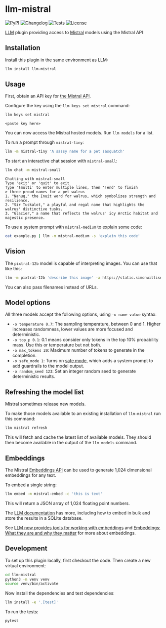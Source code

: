 # llm-mistral

[![PyPI](https://img.shields.io/pypi/v/llm-mistral.svg)](https://pypi.org/project/llm-mistral/)
[![Changelog](https://img.shields.io/github/v/release/simonw/llm-mistral?include_prereleases&label=changelog)](https://github.com/simonw/llm-mistral/releases)
[![Tests](https://github.com/simonw/llm-mistral/workflows/Test/badge.svg)](https://github.com/simonw/llm-mistral/actions?query=workflow%3ATest)
[![License](https://img.shields.io/badge/license-Apache%202.0-blue.svg)](https://github.com/simonw/llm-mistral/blob/main/LICENSE)

[LLM](https://llm.datasette.io/) plugin providing access to [Mistral](https://mistral.ai) models using the Mistral API

## Installation

Install this plugin in the same environment as LLM:
```bash
llm install llm-mistral
```
## Usage

First, obtain an API key for [the Mistral API](https://console.mistral.ai/).

Configure the key using the `llm keys set mistral` command:
```bash
llm keys set mistral
```
```
<paste key here>
```
You can now access the Mistral hosted models. Run `llm models` for a list.

To run a prompt through `mistral-tiny`:

```bash
llm -m mistral-tiny 'A sassy name for a pet sasquatch'
```
To start an interactive chat session with `mistral-small`:
```bash
llm chat -m mistral-small
```
```
Chatting with mistral-small
Type 'exit' or 'quit' to exit
Type '!multi' to enter multiple lines, then '!end' to finish
> three proud names for a pet walrus
1. "Nanuq," the Inuit word for walrus, which symbolizes strength and resilience.
2. "Sir Tuskalot," a playful and regal name that highlights the walrus' distinctive tusks.
3. "Glacier," a name that reflects the walrus' icy Arctic habitat and majestic presence.
```
To use a system prompt with `mistral-medium` to explain some code:
```bash
cat example.py | llm -m mistral-medium -s 'explain this code'
```
## Vision

The `pixtral-12b` model is capable of interpreting images. You can use that like this:

```bash
llm -m pixtral-12b 'describe this image' -a https://static.simonwillison.net/static/2024/earth.jpg
```
You can also pass filenames instead of URLs.

## Model options

All three models accept the following options, using `-o name value` syntax:

- `-o temperature 0.7`: The sampling temperature, between 0 and 1. Higher increases randomness, lower values are more focused and deterministic.
- `-o top_p 0.1`: 0.1 means consider only tokens in the top 10% probability mass. Use this or temperature but not both.
- `-o max_tokens 20`: Maximum number of tokens to generate in the completion.
- `-o safe_mode 1`: Turns on [safe mode](https://docs.mistral.ai/platform/guardrailing/), which adds a system prompt to add guardrails to the model output.
- `-o random_seed 123`: Set an integer random seed to generate deterministic results.

## Refreshing the model list

Mistral sometimes release new models.

To make those models available to an existing installation of `llm-mistral` run this command:
```bash
llm mistral refresh
```
This will fetch and cache the latest list of available models. They should then become available in the output of the `llm models` command.

## Embeddings

The Mistral [Embeddings API](https://docs.mistral.ai/platform/client#embeddings) can be used to generate 1,024 dimensional embeddings for any text.

To embed a single string:

```bash
llm embed -m mistral-embed -c 'this is text'
```
This will return a JSON array of 1,024 floating point numbers.

The [LLM documentation](https://llm.datasette.io/en/stable/embeddings/index.html) has more, including how to embed in bulk and store the results in a SQLite database.

See [LLM now provides tools for working with embeddings](https://simonwillison.net/2023/Sep/4/llm-embeddings/) and [Embeddings: What they are and why they matter](https://simonwillison.net/2023/Oct/23/embeddings/) for more about embeddings.

## Development

To set up this plugin locally, first checkout the code. Then create a new virtual environment:
```bash
cd llm-mistral
python3 -m venv venv
source venv/bin/activate
```
Now install the dependencies and test dependencies:
```bash
llm install -e '.[test]'
```
To run the tests:
```bash
pytest
```
